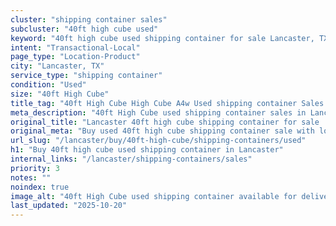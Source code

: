 ```yaml
---
cluster: "shipping container sales"
subcluster: "40ft high cube used"
keyword: "40ft high cube used shipping container for sale Lancaster, TX"
intent: "Transactional-Local"
page_type: "Location-Product"
city: "Lancaster, TX"
service_type: "shipping container"
condition: "Used"
size: "40ft High Cube"
title_tag: "40ft High Cube High Cube A4w Used shipping container Sales in Lancaster | LC Container"
meta_description: "40ft High Cube used shipping container sales in Lancaster. High cube containers with extra height. Fast delivery, competitive pricing. Serving shipping containers area. Quote ID: YWV. Call (214) 524-4168 for your free quote today."
original_title: "Lancaster 40ft high cube shipping container for sale | LC"
original_meta: "Buy used 40ft high cube shipping container sale with local delivery in Lancaster, TX. LC Container — local Since 2003. Request a fast quote today."
url_slug: "/lancaster/buy/40ft-high-cube/shipping-containers/used"
h1: "Buy 40ft high cube used shipping container in Lancaster"
internal_links: "/lancaster/shipping-containers/sales"
priority: 3
notes: ""
noindex: true
image_alt: "40ft High Cube used shipping container available for delivery in Lancaster"
last_updated: "2025-10-20"
---
```


<!-- TODO: Add unique city/inventory copy, images, and internal links here. -->

